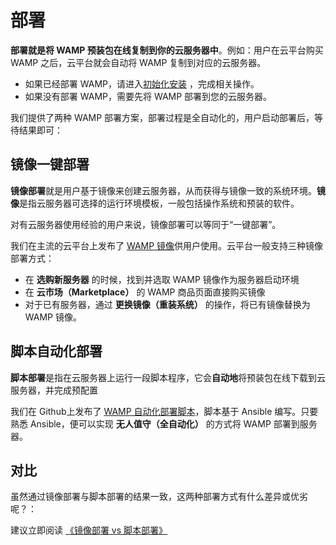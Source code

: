 # 部署

**部署就是将 WAMP 预装包在线复制到你的云服务器中**。例如：用户在云平台购买 WAMP 之后，云平台就会自动将 WAMP 复制到对应的云服务器。

- 如果已经部署 WAMP，请进入[初始化安装](/zh/stack-installation.md) ，完成相关操作。
- 如果没有部署 WAMP，需要先将 WAMP 部署到您的云服务器。

我们提供了两种 WAMP 部署方案，部署过程是全自动化的，用户启动部署后，等待结果即可：

## 镜像一键部署

**镜像部署**就是用户基于镜像来创建云服务器，从而获得与镜像一致的系统环境。**镜像**是指云服务器可选择的运行环境模板，一般包括操作系统和预装的软件。

对有云服务器使用经验的用户来说，镜像部署可以等同于“一键部署”。

我们在主流的云平台上发布了 [WAMP 镜像](https://apps.websoft9.com/wampserver)供用户使用。云平台一般支持三种镜像部署方式：

* 在 **选购新服务器** 的时候，找到并选取 WAMP 镜像作为服务器启动环境
* 在 **云市场（Marketplace）**  的 WAMP 商品页面直接购买镜像
* 对于已有服务器，通过 **更换镜像（重装系统）** 的操作，将已有镜像替换为 WAMP 镜像。

## 脚本自动化部署

**脚本部署**是指在云服务器上运行一段脚本程序，它会**自动地**将预装包在线下载到云服务器，并完成预配置

我们在 Github上发布了 [WAMP 自动化部署脚本](https://github.com/Websoft9/ansible-wampserver)，脚本基于 Ansible 编写。只要熟悉 Ansible，便可以实现 **无人值守（全自动化）** 的方式将 WAMP 部署到服务器。

## 对比

虽然通过镜像部署与脚本部署的结果一致，这两种部署方式有什么差异或优劣呢？：

建议立即阅读 [《镜像部署 vs 脚本部署》](https://support.websoft9.com/docs/faq/zh/bz-product.html#镜像部署-vs-脚本部署)